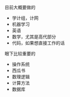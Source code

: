 


目前大概要做的
- 学计组，计网
- 机器学习
- 英语
- 数学，尤其是高代部分
- 代码，如果想直接工作的话

眼下比较重要的
- 操作系统
- 西瓜书
- 数理逻辑
- 计算方法
- 数据库

<!--stackedit_data:
eyJoaXN0b3J5IjpbLTYyNjIwNDU1M119
-->